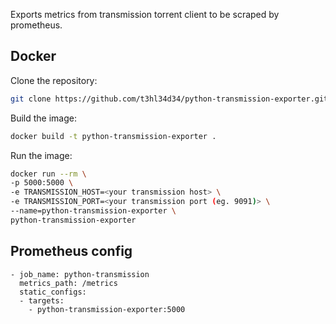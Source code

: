 Exports metrics from transmission torrent client to be scraped by prometheus.

## Docker
Clone the repository:
```bash
git clone https://github.com/t3hl34d34/python-transmission-exporter.git
```
Build the image:
```bash
docker build -t python-transmission-exporter .
```
Run the image:
```bash
docker run --rm \
-p 5000:5000 \
-e TRANSMISSION_HOST=<your transmission host> \
-e TRANSMISSION_PORT=<your transmission port (eg. 9091)> \
--name=python-transmission-exporter \
python-transmission-exporter
```

## Prometheus config
```
- job_name: python-transmission
  metrics_path: /metrics
  static_configs:
  - targets:
    - python-transmission-exporter:5000
```

